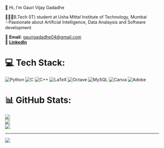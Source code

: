 👋 Hi, I'm Gauri Vijay Gadadhe

 👩🏻‍💻B.Tech (IT) student at Usha Mittal Institute of Technology, Mumbai<br/>
 ✨Passionate about Artificial Intelligence, Data Analaysis and Software development<br/>

📧 **Email:** gaurigadadhe04@gmail.com  
🔗 [**LinkedIn**](https://www.linkedin.com/in/gauri-gadadhe)



# 💻 Tech Stack:
![Python](https://img.shields.io/badge/python-3670A0?style=for-the-badge&logo=python&logoColor=ffdd54) ![C](https://img.shields.io/badge/c-%2300599C.svg?style=for-the-badge&logo=c&logoColor=white) ![C++](https://img.shields.io/badge/c++-%2300599C.svg?style=for-the-badge&logo=c%2B%2B&logoColor=white) ![LaTeX](https://img.shields.io/badge/latex-%23008080.svg?style=for-the-badge&logo=latex&logoColor=white) ![Octave](https://img.shields.io/badge/OCTAVE-darkblue?style=for-the-badge&logo=octave&logoColor=fcd683) ![MySQL](https://img.shields.io/badge/mysql-4479A1.svg?style=for-the-badge&logo=mysql&logoColor=white) ![Canva](https://img.shields.io/badge/Canva-%2300C4CC.svg?style=for-the-badge&logo=Canva&logoColor=white) ![Adobe](https://img.shields.io/badge/adobe-%23FF0000.svg?style=for-the-badge&logo=adobe&logoColor=white)
# 📊 GitHub Stats:
![](https://github-readme-stats.vercel.app/api?username=gauricodes27&theme=merko&hide_border=false&include_all_commits=false&count_private=false)<br/>
![](https://nirzak-streak-stats.vercel.app/?user=gauricodes27&theme=merko&hide_border=false)<br/>
![](https://github-readme-stats.vercel.app/api/top-langs/?username=gauricodes27&theme=merko&hide_border=false&include_all_commits=false&count_private=false&layout=compact)

---
[![](https://visitcount.itsvg.in/api?id=gauricodes27&icon=0&color=11)](https://visitcount.itsvg.in)

<!-- Proudly created with GPRM ( https://gprm.itsvg.in ) -->
